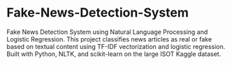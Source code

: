 # Fake-News-Detection-System
Fake News Detection System using Natural Language Processing and Logistic Regression. This project classifies news articles as real or fake based on textual content using TF-IDF vectorization and logistic regression. Built with Python, NLTK, and scikit-learn on the large ISOT Kaggle dataset.

